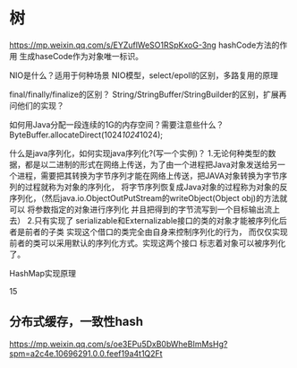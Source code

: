 # 树
https://mp.weixin.qq.com/s/EYZuflWeSO1RSpKxoG-3ng
hashCode方法的作用
  生成haseCode作为对象唯一标识。

NIO是什么？适用于何种场景
NIO模型，select/epoll的区别，多路复用的原理

final/finally/finalize的区别？
String/StringBuffer/StringBuilder的区别，扩展再问他们的实现？

如何用Java分配一段连续的1G的内存空间？需要注意些什么？
ByteBuffer.allocateDirect(1024*1024*1024);

什么是java序列化，如何实现java序列化?(写一个实例)？
1.无论何种类型的数据，都是以二进制的形式在网络上传送，为了由一个进程把Java对象发送给另一个进程，需要把其转换为字节序列才能在网络上传送，把JAVA对象转换为字节序列的过程就称为对象的序列化，
将字节序列恢复成Java对象的过程称为对象的反序列化，（然后java.io.ObjectOutPutStream的writeObject(Object obj)的方法就可以 将参数指定的对象进行序列化 并且把得到的字节流写到一个目标输出流上去）
2.只有实现了 serializable和Externalizable接口的类的对象才能被序列化后者是前者的子类 实现这个借口的类完全由自身来控制序列化的行为，
而仅仅实现前者的类可以采用默认的序列化方式。实现这两个接口 标志着对象可以被序列化了。

HashMap实现原理

15
## 分布式缓存，一致性hash
https://mp.weixin.qq.com/s/oe3EPu5DxB0bWheBImMsHg?spm=a2c4e.10696291.0.0.feef19a4t1Q2Ft


